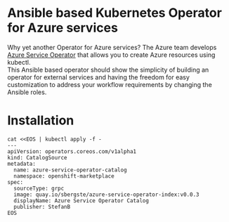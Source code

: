 # Ansible based Kubernetes Operator for Azure services
Why yet another Operator for Azure services? The Azure team develops [Azure Service Operator](https://github.com/Azure/azure-service-operator) that allows you to create Azure resources using kubectl.   
This Ansible based operator should show the simplicity of building an operator for external services and having the freedom for easy customization to address your workflow requirements by changing the Ansible roles.

# Installation
```
cat <<EOS | kubectl apply -f -
---
apiVersion: operators.coreos.com/v1alpha1
kind: CatalogSource
metadata:
  name: azure-service-operator-catalog
  namespace: openshift-marketplace
spec:
  sourceType: grpc
  image: quay.io/sbergste/azure-service-operator-index:v0.0.3
  displayName: Azure Service Operator Catalog
  publisher: StefanB
EOS
```
